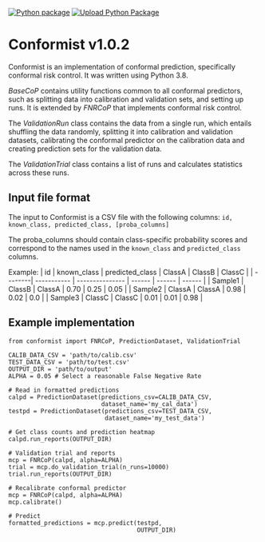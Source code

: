 [![Python package](https://github.com/Molmed/conformist/actions/workflows/python-package.yml/badge.svg)](https://github.com/Molmed/conformist/actions/workflows/python-package.yml)
[![Upload Python Package](https://github.com/Molmed/conformist/actions/workflows/python-publish.yml/badge.svg)](https://github.com/Molmed/conformist/actions/workflows/python-publish.yml)

# Conformist v1.0.2

Conformist is an implementation of conformal prediction, specifically conformal risk control. It was written using Python 3.8.

*BaseCoP* contains utility functions common to all conformal predictors, such as splitting data into calibration and validation sets, and setting up runs. It is extended by *FNRCoP* that implements conformal risk control.

The *ValidationRun* class contains the data from a single run, which entails shuffling the data randomly, splitting it into calibration and validation datasets, calibrating the conformal predictor on the calibration data and creating prediction sets for the validation data.

The *ValidationTrial* class contains a list of runs and calculates statistics across these runs.

## Input file format

The input to Conformist is a CSV file with the following columns:
`id, known_class, predicted_class, [proba_columns]`

The proba_columns should contain class-specific probability scores and correspond to the names used in the `known_class` and `predicted_class` columns.

Example:
| id      | known_class | predicted_class | ClassA | ClassB | ClassC |
| --------| ----------- | --------------- | ------ | ------ | ------ |
| Sample1 | ClassB      | ClassA          | 0.70   | 0.25   | 0.05   |
| Sample2 | ClassA      | ClassA          | 0.98   | 0.02   | 0.0    |
| Sample3 | ClassC      | ClassC          | 0.01   | 0.01   | 0.98   |

## Example implementation
```
from conformist import FNRCoP, PredictionDataset, ValidationTrial

CALIB_DATA_CSV = 'path/to/calib.csv'
TEST_DATA_CSV = 'path/to/test.csv'
OUTPUT_DIR = 'path/to/output'
ALPHA = 0.05 # Select a reasonable False Negative Rate

# Read in formatted predictions
calpd = PredictionDataset(predictions_csv=CALIB_DATA_CSV,
                          dataset_name='my_cal_data')
testpd = PredictionDataset(predictions_csv=TEST_DATA_CSV,
                           dataset_name='my_test_data')

# Get class counts and prediction heatmap
calpd.run_reports(OUTPUT_DIR)

# Validation trial and reports
mcp = FNRCoP(calpd, alpha=ALPHA)
trial = mcp.do_validation_trial(n_runs=10000)
trial.run_reports(OUTPUT_DIR)

# Recalibrate conformal predictor
mcp = FNRCoP(calpd, alpha=ALPHA)
mcp.calibrate()

# Predict
formatted_predictions = mcp.predict(testpd,
                                    OUTPUT_DIR)
```
